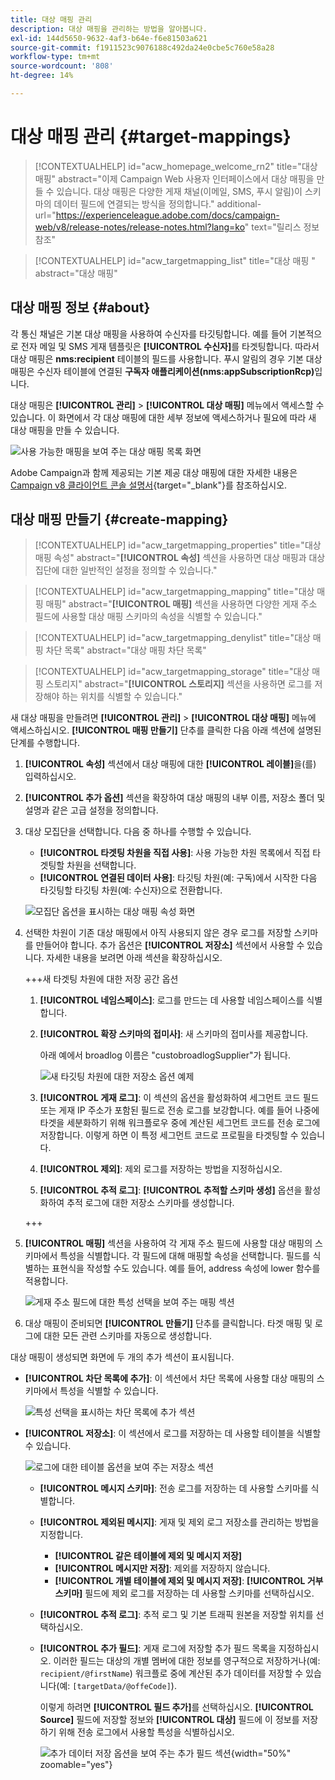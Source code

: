 ```yaml
---
title: 대상 매핑 관리
description: 대상 매핑을 관리하는 방법을 알아봅니다.
exl-id: 144d5650-9632-4af3-b64e-f6e81503a621
source-git-commit: f1911523c9076188c492da24e0cbe5c760e58a28
workflow-type: tm+mt
source-wordcount: '808'
ht-degree: 14%

---
```


# 대상 매핑 관리 {#target-mappings}

>[!CONTEXTUALHELP]
>id="acw_homepage_welcome_rn2"
>title="대상 매핑"
>abstract="이제 Campaign Web 사용자 인터페이스에서 대상 매핑을 만들 수 있습니다. 대상 매핑은 다양한 게재 채널(이메일, SMS, 푸시 알림)이 스키마의 데이터 필드에 연결되는 방식을 정의합니다."
>additional-url="https://experienceleague.adobe.com/docs/campaign-web/v8/release-notes/release-notes.html?lang=ko" text="릴리스 정보 참조"

>[!CONTEXTUALHELP]
>id="acw_targetmapping_list"
>title="대상 매핑 "
>abstract="대상 매핑"

## 대상 매핑 정보 {#about}

각 통신 채널은 기본 대상 매핑을 사용하여 수신자를 타깃팅합니다. 예를 들어 기본적으로 전자 메일 및 SMS 게재 템플릿은 **[!UICONTROL 수신자]**&#x200B;를 타겟팅합니다. 따라서 대상 매핑은 **nms:recipient** 테이블의 필드를 사용합니다. 푸시 알림의 경우 기본 대상 매핑은 수신자 테이블에 연결된 **구독자 애플리케이션(nms:appSubscriptionRcp)**&#x200B;입니다.

대상 매핑은 **[!UICONTROL 관리]** > **[!UICONTROL 대상 매핑]** 메뉴에서 액세스할 수 있습니다. 이 화면에서 각 대상 매핑에 대한 세부 정보에 액세스하거나 필요에 따라 새 대상 매핑을 만들 수 있습니다.

![사용 가능한 매핑을 보여 주는 대상 매핑 목록 화면](assets/target-mappings-list.png)

Adobe Campaign과 함께 제공되는 기본 제공 대상 매핑에 대한 자세한 내용은 [Campaign v8 클라이언트 콘솔 설명서](https://experienceleague.adobe.com/docs/campaign/campaign-v8/audience/add-profiles/target-mappings.html){target="_blank"}를 참조하십시오.

## 대상 매핑 만들기 {#create-mapping}

>[!CONTEXTUALHELP]
>id="acw_targetmapping_properties"
>title="대상 매핑 속성"
>abstract="**[!UICONTROL 속성]** 섹션을 사용하면 대상 매핑과 대상 집단에 대한 일반적인 설정을 정의할 수 있습니다."

>[!CONTEXTUALHELP]
>id="acw_targetmapping_mapping"
>title="대상 매핑 매핑"
>abstract="**[!UICONTROL 매핑]** 섹션을 사용하면 다양한 게재 주소 필드에 사용할 대상 매핑 스키마의 속성을 식별할 수 있습니다."

>[!CONTEXTUALHELP]
>id="acw_targetmapping_denylist"
>title="대상 매핑 차단 목록"
>abstract="대상 매핑 차단 목록"

>[!CONTEXTUALHELP]
>id="acw_targetmapping_storage"
>title="대상 매핑 스토리지"
>abstract="**[!UICONTROL 스토리지]** 섹션을 사용하면 로그를 저장해야 하는 위치를 식별할 수 있습니다."

새 대상 매핑을 만들려면 **[!UICONTROL 관리]** > **[!UICONTROL 대상 매핑]** 메뉴에 액세스하십시오. **[!UICONTROL 매핑 만들기]** 단추를 클릭한 다음 아래 섹션에 설명된 단계를 수행합니다.

1. **[!UICONTROL 속성]** 섹션에서 대상 매핑에 대한 **[!UICONTROL 레이블]**&#x200B;을(를) 입력하십시오.

1. **[!UICONTROL 추가 옵션]** 섹션을 확장하여 대상 매핑의 내부 이름, 저장소 폴더 및 설명과 같은 고급 설정을 정의합니다.

1. 대상 모집단을 선택합니다. 다음 중 하나를 수행할 수 있습니다.

   * **[!UICONTROL 타겟팅 차원을 직접 사용]**: 사용 가능한 차원 목록에서 직접 타겟팅할 차원을 선택합니다.
   * **[!UICONTROL 연결된 데이터 사용]**: 타깃팅 차원(예: 구독)에서 시작한 다음 타깃팅할 타깃팅 차원(예: 수신자)으로 전환합니다.

   ![모집단 옵션을 표시하는 대상 매핑 속성 화면](assets/target-mappings-properties.png)

1. 선택한 차원이 기존 대상 매핑에서 아직 사용되지 않은 경우 로그를 저장할 스키마를 만들어야 합니다. 추가 옵션은 **[!UICONTROL 저장소]** 섹션에서 사용할 수 있습니다. 자세한 내용을 보려면 아래 섹션을 확장하십시오.

   +++새 타겟팅 차원에 대한 저장 공간 옵션

   1. **[!UICONTROL 네임스페이스]**: 로그를 만드는 데 사용할 네임스페이스를 식별합니다.
   1. **[!UICONTROL 확장 스키마의 접미사]**: 새 스키마의 접미사를 제공합니다.

      아래 예에서 broadlog 이름은 &quot;custobroadlogSupplier&quot;가 됩니다.

      ![새 타깃팅 차원에 대한 저장소 옵션 예제](assets/target-mappings-new.png)

   1. **[!UICONTROL 게재 로그]**: 이 섹션의 옵션을 활성화하여 세그먼트 코드 필드 또는 게재 IP 주소가 포함된 필드로 전송 로그를 보강합니다. 예를 들어 나중에 타겟을 세분화하기 위해 워크플로우 중에 계산된 세그먼트 코드를 전송 로그에 저장합니다. 이렇게 하면 이 특정 세그먼트 코드로 프로필을 타겟팅할 수 있습니다.

   1. **[!UICONTROL 제외]**: 제외 로그를 저장하는 방법을 지정하십시오.

   1. **[!UICONTROL 추적 로그]**: **[!UICONTROL 추적할 스키마 생성]** 옵션을 활성화하여 추적 로그에 대한 저장소 스키마를 생성합니다.

   +++

1. **[!UICONTROL 매핑]** 섹션을 사용하여 각 게재 주소 필드에 사용할 대상 매핑의 스키마에서 특성을 식별합니다. 각 필드에 대해 매핑할 속성을 선택합니다. 필드를 식별하는 표현식을 작성할 수도 있습니다. 예를 들어, address 속성에 lower 함수를 적용합니다.

   ![게재 주소 필드에 대한 특성 선택을 보여 주는 매핑 섹션](assets/target-mappings-mapping.png)

1. 대상 매핑이 준비되면 **[!UICONTROL 만들기]** 단추를 클릭합니다. 타겟 매핑 및 로그에 대한 모든 관련 스키마를 자동으로 생성합니다.

대상 매핑이 생성되면 화면에 두 개의 추가 섹션이 표시됩니다.

* **[!UICONTROL 차단 목록에 추가]**: 이 섹션에서 차단 목록에 사용할 대상 매핑의 스키마에서 특성을 식별할 수 있습니다.

  ![특성 선택을 표시하는 차단 목록에 추가 섹션](assets/target-mappings-denylisting.png)

* **[!UICONTROL 저장소]**: 이 섹션에서 로그를 저장하는 데 사용할 테이블을 식별할 수 있습니다.

  ![로그에 대한 테이블 옵션을 보여 주는 저장소 섹션](assets/target-mappings-storage.png)

   * **[!UICONTROL 메시지 스키마]**: 전송 로그를 저장하는 데 사용할 스키마를 식별합니다.
   * **[!UICONTROL 제외된 메시지]**: 게재 및 제외 로그 저장소를 관리하는 방법을 지정합니다.

      * **[!UICONTROL 같은 테이블에 제외 및 메시지 저장]**
      * **[!UICONTROL 메시지만 저장]**: 제외를 저장하지 않습니다.
      * **[!UICONTROL 개별 테이블에 제외 및 메시지 저장]**: **[!UICONTROL 거부 스키마]** 필드에 제외 로그를 저장하는 데 사용할 스키마를 선택하십시오.

   * **[!UICONTROL 추적 로그]**: 추적 로그 및 기본 트래픽 원본을 저장할 위치를 선택하십시오.
   * **[!UICONTROL 추가 필드]**: 게재 로그에 저장할 추가 필드 목록을 지정하십시오. 이러한 필드는 대상의 개별 멤버에 대한 정보를 영구적으로 저장하거나(예: `recipient/@firstName`) 워크플로 중에 계산된 추가 데이터를 저장할 수 있습니다(예: `[targetData/@offeCode]`).

     이렇게 하려면 **[!UICONTROL 필드 추가]**&#x200B;를 선택하십시오. **[!UICONTROL Source]** 필드에 저장할 정보와 **[!UICONTROL 대상]** 필드에 이 정보를 저장하기 위해 전송 로그에서 사용할 특성을 식별하십시오.

     ![추가 데이터 저장 옵션을 보여 주는 추가 필드 섹션](assets/target-mappings-additional.png){width="50%" zoomable="yes"}